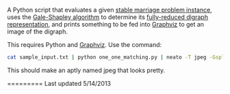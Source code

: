 A Python script that evaluates a given [stable marriage problem instance](http://en.wikipedia.org/wiki/Stable_marriage_problem), uses the [Gale-Shapley algorithm](http://en.wikipedia.org/wiki/Stable_marriage_problem#Solution) to determine its [fully-reduced digraph representation](http://www.jstor.org/discover/10.2307/3109805?uid=3739256&uid=2&uid=4&sid=21102542472061), and prints something to be fed into [Graphviz](http://www.graphviz.org/) to get an image of the digraph.

This requires Python and [Graphviz](http://www.graphviz.org/). Use the command:

```bash
cat sample_input.txt | python one_one_matching.py | neato -T jpeg -Gsplines=true -oOutput
```

This should make an aptly named jpeg that looks pretty.

=========
Last updated 5/14/2013
